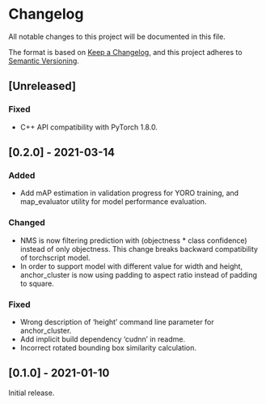 # Changelog

All notable changes to this project will be documented in this file.

The format is based on [Keep a Changelog][],
and this project adheres to [Semantic Versioning][].

## \[Unreleased\]

### Fixed

-   C++ API compatibility with PyTorch 1.8.0.

## \[0.2.0\] - 2021-03-14

### Added

-   Add mAP estimation in validation progress for YORO training,
    and map\_evaluator utility for model performance evaluation.

### Changed

-   NMS is now filtering prediction with (objectness \* class confidence)
    instead of only objectness.
    This change breaks backward compatibility of torchscript model.
-   In order to support model with different value for width and height,
    anchor\_cluster is now using padding to aspect ratio instead of padding
    to square.

### Fixed

-   Wrong description of ‘height’ command line parameter for anchor\_cluster.
-   Add implicit build dependency ‘cudnn’ in readme.
-   Incorrect rotated bounding box similarity calculation.

## \[0.1.0\] - 2021-01-10

Initial release.

  [Keep a Changelog]: https://keepachangelog.com/en/1.0.0/
  [Semantic Versioning]: https://semver.org/spec/v2.0.0.html
